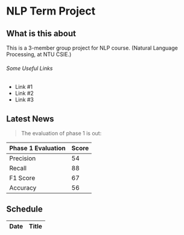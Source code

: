 NLP Term Project
================

What is this about
------------------

This is a 3-member group project for NLP course.
(Natural Language Processing, at NTU CSIE.)

###### Some Useful Links
+ Link #1
+ Link #2
+ Link #3

Latest News
-----------

> The evaluation of phase 1 is out:

|Phase 1 Evaluation|Score|
|:-----------------|:-----|
|Precision|54|
|Recall|88|
|F1 Score|67|
|Accuracy|56|

Schedule
--------
|Date|Title|
|:---|:----|

